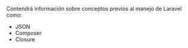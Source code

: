 Contendrá información sobre conceptos previos al manejo de Laravel como:
 - JSON
 - Composer
 - Closure